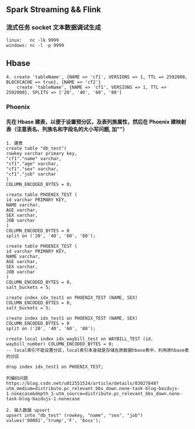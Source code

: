 

## Spark Streaming && Flink

### 流式任务 socket 文本数据调试生成
    linux:   nc -lk 9999
    windows: nc -l -p 9999
    


## Hbase

	
	4. create 'tableName', {NAME => 'cf1', VERSIONS => 1, TTL => 2592000, BLOCKCACHE => true}, {NAME => 'cf2'}
		create 'tableName', {NAME => 'cf1', VERSIONS => 1, TTL => 2592000}, SPLITS => ['20', '40', '60', '80']



### Phoenix
#### 先在 Hbase 建表，以便于设置预分区，及表列族属性，然后在 Phoenix 建映射表（注意表名、列族名和字段名的大小写问题, 加""）
	1. 建表
	create table "db_test"(
	rowkey varchar primary key,
	"cf1"."name" varchar,
	"cf1"."age" varchar,
	"cf1"."sex" varchar,
	"cf1"."job" varchar 
	)
	COLUMN_ENCODED_BYTES = 0;
	
	create table PHOENIX_TEST (
	id varchar PRIMARY KEY,
	NAME varchar,
	AGE varchar,
	SEX varchar,
	JOB varchar 
	)
	COLUMN_ENCODED_BYTES = 0
	split on ('20', '40', '60', '80');
	
	create table PHOENIX_TEST (
	id varchar PRIMARY KEY,
	NAME varchar,
	AGE varchar,
	SEX varchar,
	JOB varchar 
	)
	COLUMN_ENCODED_BYTES = 0,
	salt_buckets = 5;
	
	create index idx_test1 on PHOENIX_TEST (NAME, SEX)
	COLUMN_ENCODED_BYTES = 0,
	salt_buckets = 5;
	
	create index idx_test1 on PHOENIX_TEST (NAME, SEX)
	COLUMN_ENCODED_BYTES = 0
	split on ('20', '40', '60', '80');
	
	create local index idx_waybill_test on WAYBILL_TEST (id, waybill_number) COLUMN_ENCODED_BYTES = 0;
	-- local索引不能设置分区，local索引本身就是存储在原数据hbase表中，利用原hbase表的分区
	
	drop index idx_test1 on PHOENIX_TEST;
	
	列编码问题
	https://blog.csdn.net/u012551524/article/details/83027848?utm_medium=distribute.pc_relevant_bbs_down.none-task-blog-baidujs-1.nonecase&depth_1-utm_source=distribute.pc_relevant_bbs_down.none-task-blog-baidujs-1.nonecase
	
	2. 插入数据 upsert
	upsert into "db_test" (rowkey, "name", "sex", "job") values('00001','trump','F', 'boss');